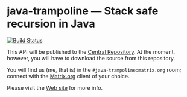# java-trampoline &mdash; Stack safe recursion in Java

[![Build Status](https://travis-ci.org/mrbackend/java-trampoline.svg?branch=master)](https://travis-ci.org/mrbackend/java-trampoline)

This API will be published to the [Central Repository](http://central.sonatype.org/). At the moment, however, you will
have to download the source from this repository.

You will find us (me, that is) in the `#java-trampoline:matrix.org` room; connect with the [Matrix.org](http://matrix.org/)
client of your choice. 

Please visit the [Web site](https://mrbackend.github.io/java-trampoline/index.html) for more info.
